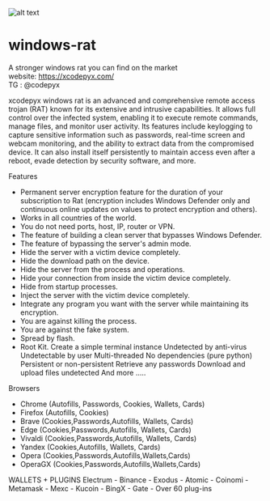 ![alt text](https://github.com/user-attachments/assets/5f340711-7a62-4a00-aa7a-956a90dc2b39)

# windows-rat  
A stronger windows rat you can find on the market  
website: https://xcodepyx.com/  
TG : @codepyx  

xcodepyx windows rat is an advanced and comprehensive remote access trojan (RAT) known for its extensive and intrusive capabilities. It allows full control over the infected system, enabling it to execute remote commands, manage files, and monitor user activity. Its features include keylogging to capture sensitive information such as passwords, real-time screen and webcam monitoring, and the ability to extract data from the compromised device. It can also install itself persistently to maintain access even after a reboot, evade detection by security software, and more.


Features
- Permanent server encryption feature for the duration of your subscription to Rat (encryption includes Windows Defender only and continuous online updates on values ​​to protect encryption and others). 
- Works in all countries of the world. 
- You do not need ports, host, IP, router or VPN. 
- The feature of building a clean server that bypasses Windows Defender. 
- The feature of bypassing the server's admin mode. 
- Hide the server with a victim device completely. 
- Hide the download path on the device. 
- Hide the server from the process and operations.
- Hide your connection from inside the victim device completely. 
- Hide from startup processes. 
- Inject the server with the victim device completely. 
- Integrate any program you want with the server while maintaining its encryption. 
- You are against killing the process. 
- You are against the fake system. 
- Spread by flash. 
- Root Kit. 
Create a simple terminal instance
Undetected by anti-virus
Undetectable by user
Multi-threaded
No dependencies (pure python)
Persistent or non-persistent
Retrieve any passwords
Download and upload files undetected
And more .....

Browsers
- Chrome (Autofills, Passwords, Cookies, Wallets, Cards)
- Firefox (Autofills, Cookies)
- Brave (Cookies,Passwords,Autofills, Wallets, Cards)
- Edge (Cookies,Passwords,Autofills, Wallets, Cards)
- Vivaldi (Cookies,Passwords,Autofills, Wallets, Cards)
- Yandex (Cookies,Autofills, Wallets, Cards)
- Opera (Cookies,Passwords,Autofills,Wallets,Cards)
- OperaGX (Cookies,Passwords,Autofills,Wallets,Cards)

WALLETS + PLUGINS
Electrum - Binance - Exodus - Atomic - Coinomi - Metamask - Mexc - Kucoin - BingX - Gate  - Over 60 plug-ins
